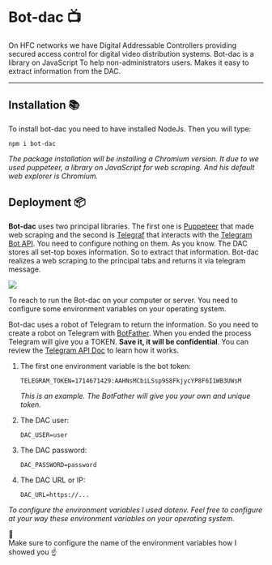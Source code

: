 # Bot-dac :tv:
On HFC networks we have Digital Addressable Controllers providing secured access control for digital video distribution systems. Bot-dac is a library on JavaScript To help non-administrators users. Makes it easy to extract information from the DAC.
___
## Installation :books:
To install bot-dac you need to have installed NodeJs.
Then you will type:

`npm i bot-dac`

*The package installation will be installing a Chromium version. It due to we used puppeteer, a library on JavaScript for web scraping. And his default web explorer is Chromium.*

## Deployment :package:
**Bot-dac** uses two principal libraries. The first one is [Puppeteer](https://pptr.dev/ "Puppeteer") that made web scraping and the second is [Telegraf](https://telegraf.js.org/ "Telegraf") that interacts with the [Telegram Bot API](https://core.telegram.org/bots "Telegram Bot API"). You need to configure nothing on them.
As you know. The DAC stores all set-top boxes information. So to extract that information. Bot-dac realizes a web scraping to the principal tabs and returns it via telegram message.

<img src="https://img.icons8.com/fluent/48/000000/telegram-app.png"/>

To reach to run the Bot-dac on your computer or server. You need to configure some environment variables on your operating system.

 Bot-dac uses a robot of Telegram to return the information. So you need to create a robot on Telegram with [BotFather](https://t.me/botfather "BotFather"). When you ended the process Telegram will give you a TOKEN. **Save it, it will be confidential**. You can review the [Telegram API Doc](https://core.telegram.org/bots "Telegram API Doc") to learn how it works.

1. The first one environment variable is the bot token:
	
	`TELEGRAM_TOKEN=1714671429:AAHNsMCbiLSsp9S8FkjycYP8F6I1WB3UWsM`
	
	*This is an example. The BotFather will give you your own and unique token.*

2. The DAC user:
 
	`DAC_USER=user`

3. The DAC password:

	`DAC_PASSWORD=password`
	
4. The DAC URL or IP:

	`DAC_URL=https://...`

*To configure the environment variables I used dotenv. Feel free to configure at your way these environment variables on your operating system.*

:pushpin:	
Make sure to configure the name of the environment variables how I showed you :point_up:
